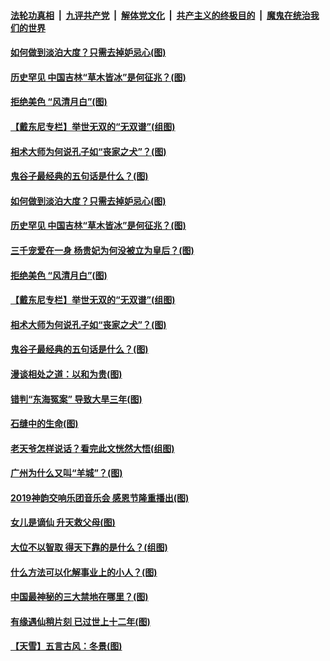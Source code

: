 

####  [法轮功真相](../../../../basic/blob/master/README.md?t=11292331) &nbsp;|&nbsp; [九评共产党](../../../../9ping.md/blob/master/README.md?t=11292331) &nbsp;|&nbsp; [解体党文化](../../../../jtdwh.md/blob/master/README.md?t=11292331)  &nbsp;|&nbsp; [共产主义的终极目的](../../../../gczydzjmd.md/blob/master/README.md?t=11292331) &nbsp;|&nbsp; [魔鬼在统治我们的世界](../../../../mgztzwmdsj.md/blob/master/README.md?t=11292331) 

#### [如何做到淡泊大度？只需去掉妒忌心(图)](../pages/p7/953935.md?t=11292331) 

#### [历史罕见 中国吉林“草木皆冰”是何征兆？(图)](../pages/p7/954041.md?t=11292331) 

#### [拒绝美色 “风清月白”(图)](../pages/p7/954019.md?t=11292331) 

#### [【戴东尼专栏】举世无双的“无双谱”(组图)](../pages/p7/948004.md?t=11292331) 

#### [相术大师为何说孔子如“丧家之犬”？(图)](../pages/p7/953826.md?t=11292331) 

#### [鬼谷子最经典的五句话是什么？(图)](../pages/p7/953849.md?t=11292331) 

#### [如何做到淡泊大度？只需去掉妒忌心(图)](../pages/p7/953935.md?t=11292331) 

#### [历史罕见 中国吉林“草木皆冰”是何征兆？(图)](../pages/p7/954041.md?t=11292331) 

#### [三千宠爱在一身 杨贵妃为何没被立为皇后？(图)](../pages/p7/953213.md?t=11292331) 

#### [拒绝美色 “风清月白”(图)](../pages/p7/954019.md?t=11292331) 

#### [【戴东尼专栏】举世无双的“无双谱”(组图)](../pages/p7/948004.md?t=11292331) 

#### [相术大师为何说孔子如“丧家之犬”？(图)](../pages/p7/953826.md?t=11292331) 

#### [鬼谷子最经典的五句话是什么？(图)](../pages/p7/953849.md?t=11292331) 

#### [漫谈相处之道：以和为贵(图)](../pages/p7/953934.md?t=11292331) 

#### [错判“东海冤案” 导致大旱三年(图)](../pages/p7/953215.md?t=11292331) 

#### [石缝中的生命(图)](../pages/p7/953081.md?t=11292331) 

#### [老天爷怎样说话？看完此文恍然大悟(组图)](../pages/p7/953419.md?t=11292331) 


#### [广州为什么又叫“羊城”？(图)](../pages/p7/953735.md?t=11292331) 

#### [2019神韵交响乐团音乐会 感恩节隆重播出(图)](../pages/p7/953817.md?t=11292331) 

#### [女儿是谪仙 升天救父母(图)](../pages/p7/952764.md?t=11292331) 

#### [大位不以智取 得天下靠的是什么？(组图)](../pages/p7/953641.md?t=11292331) 

#### [什么方法可以化解事业上的小人？(图)](../pages/p7/953007.md?t=11292331) 

#### [中国最神秘的三大禁地在哪里？(图)](../pages/p7/952859.md?t=11292331) 

#### [有缘遇仙稍片刻 已过世上十二年(图)](../pages/p7/953435.md?t=11292331) 

#### [【天雪】五言古风：冬景(图)](../pages/p7/953425.md?t=11292331) 

